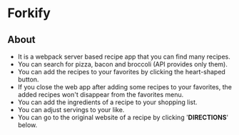 # Forkify

## About

- It is a webpack server based recipe app that you can find many recipes.
- You can search for pizza, bacon and broccoli (API provides only them).
- You can add the recipes to your favorites by clicking the heart-shaped button.
- If you close the web app after adding some recipes to your favorites, the added recipes won't disappear from the favorites menu.
- You can add the ingredients of a recipe to your shopping list.
- You can adjust servings to your like.
- You can go to the original website of a recipe by clicking '<b>DIRECTIONS</b>' below.